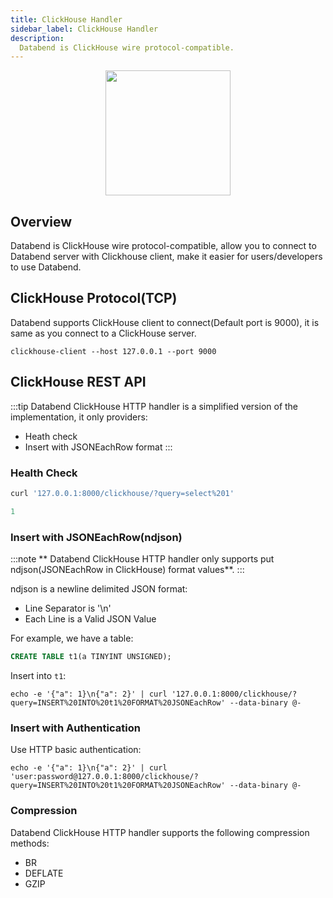 ```yaml
---
title: ClickHouse Handler
sidebar_label: ClickHouse Handler
description:
  Databend is ClickHouse wire protocol-compatible.
---
```


<p align="center">
<img src="https://datafuse-1253727613.cos.ap-hongkong.myqcloud.com/api/api-handler-clickhouse.png" width="200"/>
</p>

## Overview

Databend is ClickHouse wire protocol-compatible, allow you to connect to Databend server with Clickhouse client, make it easier for users/developers to use Databend.

## ClickHouse Protocol(TCP)

Databend supports ClickHouse client to connect(Default port is 9000), it is same as you connect to a ClickHouse server.

```shell
clickhouse-client --host 127.0.0.1 --port 9000
```

## ClickHouse REST API

:::tip
Databend ClickHouse HTTP handler is a simplified version of the implementation, it only providers:
* Heath check
* Insert with JSONEachRow format
:::

### Health Check

```sql title='query=SELECT 1'
curl '127.0.0.1:8000/clickhouse/?query=select%201'
```

```sql title='Response'
1
```

### Insert with JSONEachRow(ndjson)

:::note
** Databend ClickHouse HTTP handler only supports put ndjson(JSONEachRow in ClickHouse) format values**.
:::

ndjson is a newline delimited JSON format:
* Line Separator is '\n' 
* Each Line is a Valid JSON Value

For example, we have a table:
```sql title='table t1'
CREATE TABLE t1(a TINYINT UNSIGNED);
```

Insert into `t1`:
```shell title='insert into t1 format JSONEachRow'
echo -e '{"a": 1}\n{"a": 2}' | curl '127.0.0.1:8000/clickhouse/?query=INSERT%20INTO%20t1%20FORMAT%20JSONEachRow' --data-binary @-
```

### Insert with Authentication

Use HTTP basic authentication:
```shell
echo -e '{"a": 1}\n{"a": 2}' | curl 'user:password@127.0.0.1:8000/clickhouse/?query=INSERT%20INTO%20t1%20FORMAT%20JSONEachRow' --data-binary @-
```

### Compression

Databend ClickHouse HTTP handler supports the following compression methods:
* BR
* DEFLATE
* GZIP
